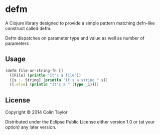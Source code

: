 # defm

A Clojure library designed to provide a simple pattern matching defn-like construct called defm.

Defm dispatches on parameter type and value as well as number of parameters

## Usage

````clojure
(defm file-or-string-fn []
  ([File] (println "It's a file"))
  ([s :- String] (println "It's a string " s))
  ([:else] (println "It's a " (type _1))))
````

## License

Copyright © 2014 Colin Taylor

Distributed under the Eclipse Public License either version 1.0 or (at
your option) any later version.
